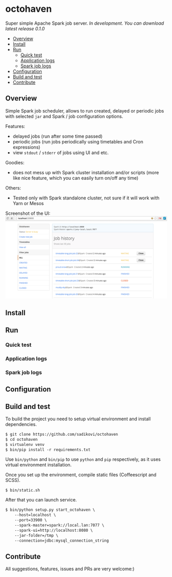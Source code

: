 # octohaven
Super simple Apache Spark job server. _In development. You can download latest release 0.1.0_

- [Overview](#overview)
- [Install](#install)
- [Run](#run)
    - [Quick test](#quick-test)
    - [Application logs](#application-logs)
    - [Spark job logs](#spark-job-logs)
- [Configuration](#configuration)
- [Build and test](#build-and-test)
- [Contribute](#contribute)

## Overview
Simple Spark job scheduler, allows to run created, delayed or periodic jobs with selected `jar` and
Spark / job configuration options.

Features:
- delayed jobs (run after some time passed)
- periodic jobs (run jobs periodically using timetables and Cron expressions)
- view `stdout` / `stderr` of jobs using UI and etc.

Goodies:
- does not mess up with Spark cluster installation and/or scripts (more like nice feature, which
    you can easily turn on/off any time)

Others:
- Tested only with Spark standalone cluster, not sure if it will work with Yarn or Mesos

Screenshot of the UI:
![Screenshot](./resources/octohaven-screenshot.png)

## Install

## Run
### Quick test
### Application logs
### Spark job logs

## Configuration

## Build and test
To build the project you need to setup virtual environment and install dependencies.
```shell
$ git clone https://github.com/sadikovi/octohaven
$ cd octohaven
$ virtualenv venv
$ bin/pip install -r requirements.txt
```

Use `bin/python` and `bin/pip` to use `python` and `pip` respectively, as it uses virtual
environment installation.

Once you set up the environment, compile static files (Coffeescript and SCSS).
```shell
$ bin/static.sh
```

After that you can launch service.
```shell
$ bin/python setup.py start_octohaven \
    --host=localhost \
    --port=33900 \
    --spark-master=spark://local.lan:7077 \
    --spark-ui=http://localhost:8080 \
    --jar-folder=/tmp \
    --connection=jdbc:mysql_connection_string
```

## Contribute
All suggestions, features, issues and PRs are very welcome:)
